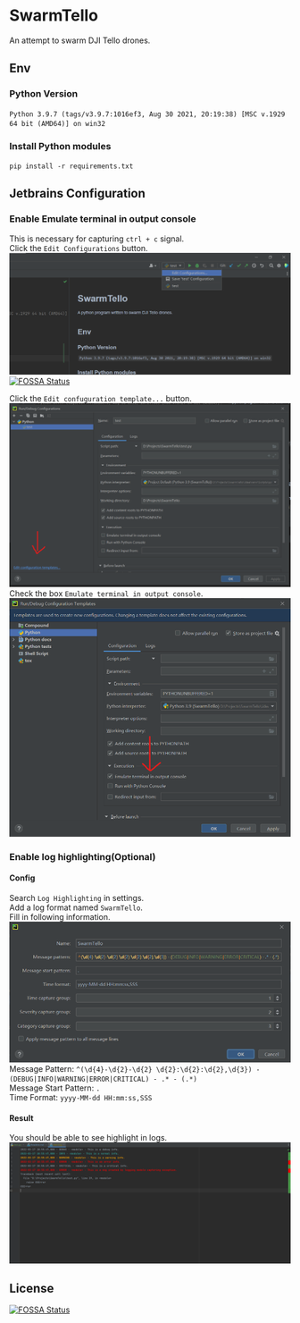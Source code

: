 # SwarmTello
An attempt to swarm DJI Tello drones.  

## Env
### Python Version
`Python 3.9.7 (tags/v3.9.7:1016ef3, Aug 30 2021, 20:19:38) [MSC v.1929 64 bit (AMD64)] on win32`  
### Install Python modules
`pip install -r requirements.txt`  

## Jetbrains Configuration
### Enable Emulate terminal in output console
This is necessary for capturing `ctrl + c` signal.  
Click the `Edit Configurations` button.  
![img0.png](assets/img0.png) [![FOSSA Status](https://app.fossa.com/api/projects/git%2Bgithub.com%2Fsunnyqa233%2FSwarmTello.svg?type=shield)](https://app.fossa.com/projects/git%2Bgithub.com%2Fsunnyqa233%2FSwarmTello?ref=badge_shield)
 
Click the `Edit confuguration template...` button.  
![img1.png](assets/img1.png)  
Check the box `Emulate terminal in output console`.  
![img2.png](assets/img2.png)  
### Enable log highlighting(Optional)
#### Config
Search `Log Highlighting` in settings.  
Add a log format named `SwarmTello`.  
Fill in following information.  
![img3.png](assets/img3.png)
Message Pattern: `^(\d{4}-\d{2}-\d{2} \d{2}:\d{2}:\d{2},\d{3}) - (DEBUG|INFO|WARNING|ERROR|CRITICAL) - .* - (.*)`    
Message Start Pattern: `.`  
Time Format: `yyyy-MM-dd HH:mm:ss,SSS`  
#### Result
You should be able to see highlight in logs.  
![img4.png](assets/img4.png)  


## License
[![FOSSA Status](https://app.fossa.com/api/projects/git%2Bgithub.com%2Fsunnyqa233%2FSwarmTello.svg?type=large)](https://app.fossa.com/projects/git%2Bgithub.com%2Fsunnyqa233%2FSwarmTello?ref=badge_large)